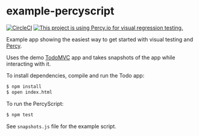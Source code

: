 # example-percyscript

[![CircleCI](https://circleci.com/gh/percy/example-percyscript.svg?style=svg)](https://circleci.com/gh/percy/example-percyscript)
[![This project is using Percy.io for visual regression testing.](https://percy.io/static/images/percy-badge.svg)](https://percy.io)

Example app showing the easiest way to get started with visual testing and [Percy](https://percy.io/).

Uses the demo [TodoMVC](https://github.com/tastejs/todomvc) app and takes snapshots of the app while interacting with it.

To install dependencies, compile and run the Todo app:

```bash
$ npm install
$ open index.html
```

To run the PercyScript:
```bash
$ npm test
```

See `snapshots.js` file for the example script.
